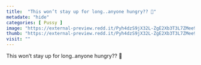```yaml
---
title:  "This won’t stay up for long..anyone hungry?? 💋"
metadate: "hide"
categories: [ Pussy ]
image: "https://external-preview.redd.it/Pyh4dzS9jX32L-ZgE2Xb3T3L7ZMee9Ja87iKtTWSHuU.jpg?auto=webp&s=3477c21d3738827cddf400883d2103f15d043113"
thumb: "https://external-preview.redd.it/Pyh4dzS9jX32L-ZgE2Xb3T3L7ZMee9Ja87iKtTWSHuU.jpg?width=1080&crop=smart&auto=webp&s=4eb9ab5a484e505a1c9393731a31954646f9dff1"
visit: ""
---
```

This won’t stay up for long..anyone hungry?? 💋
